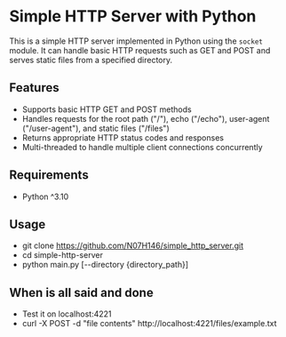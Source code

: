 # Simple HTTP Server with Python

This is a simple HTTP server implemented in Python using the `socket` module. It can handle basic HTTP requests such as GET and POST and serves static files from a specified directory.

## Features

- Supports basic HTTP GET and POST methods
- Handles requests for the root path ("/"), echo ("/echo"), user-agent ("/user-agent"), and static files ("/files")
- Returns appropriate HTTP status codes and responses
- Multi-threaded to handle multiple client connections concurrently

## Requirements

- Python ^3.10

## Usage

- git clone https://github.com/N07H146/simple_http_server.git
- cd simple-http-server
- python main.py [--directory {directory_path}]

## When is all said and done

- Test it on localhost:4221
- curl -X POST -d "file contents" http://localhost:4221/files/example.txt

